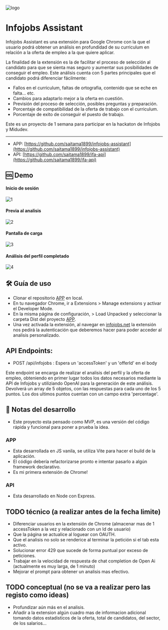 ![logo](https://res.cloudinary.com/dykoj2iuj/image/upload/v1685080130/logo_xcc4nz.png)
# Infojobs Assistant

Infojobs Assistant es una extensión para Google Chrome con la que el usuario podrá obtener un análisis en profundidad de su curriculum en relación a la oferta de empleo a la que quiere aplicar. 

La finalidad de la extensión es la de facilitar el proceso de selección al candidato para que se sienta mas seguro y aumentar sus posibilidades de conseguir el empleo.
Este análisis cuenta con 5 partes principales que el candidato podrá diferenciar fácilmente:

- Fallos en el curriculum, faltas de ortografia, contenido que se eche en falta... etc.
- Cambios para adaptarlo mejor a la oferta en cuestión.
- Previsión del proceso de selección, posibles preguntas y preparación.
- Porcentaje de compatibilidad de la oferta de trabajo con el curriculum.
- Porcentaje de exito de conseguir el puesto de trabajo.

Este es un proyecto de 1 semana para participar en la hackaton de Infojobs y Midudev.

----
- APP: [https://github.com/saitama1899/infojobs-assistant](https://github.com/saitama1899/infojobs-assistant)
- API: [https://github.com/saitama1899/ifa-api](https://github.com/saitama1899/ifa-api)

## 🆒 Demo

#### Inicio de sesión
![1](https://github.com/saitama1899/infojobs-assistant/assets/16955362/43e89ddd-a32e-4af4-8464-2df41f86625e)

#### Previa al analisis
![2](https://github.com/saitama1899/infojobs-assistant/assets/16955362/c6f8c4da-4626-4728-b0c1-b9777dde9783)

#### Pantalla de carga
![3](https://github.com/saitama1899/infojobs-assistant/assets/16955362/eab36a55-0619-4189-8e71-6dec8bcbc5c6)

#### Análisis del perfil completado
![4](https://github.com/saitama1899/infojobs-assistant/assets/16955362/1800beec-32c1-4b01-a025-4fa96b72e813)

## 🛠️ Guía de uso
- Clonar el repositorio [APP](https://github.com/saitama1899/infojobs-assistant) en local.
- En tu navegador Chrome, ir a Extensions > Manage extensions y activar el Developer Mode.
- En la misma página de configuración, > Load Unpacked y seleccionar la carpeta Dist del proyecto [APP](https://github.com/saitama1899/infojobs-assistant).
- Una vez activada la extensión, al navegar en [infojobs.net](https://infojobs.net) la extensión nos pedirá la autenticación que deberemos hacer para poder acceder al analisis personalizado.

## API Endpoints:
- POST /api/infojobs : Espera un 'accessToken' y  un 'offerId' en el body

Este endpoint se encarga de realizar el analisis del perfil y la oferta de empleo, obteniendo en primer lugar todos los datos necesarios mediante la API de Infojobs y utiliziando OpenAI para la generación de este análisis.
Devolverá un array de 5 objetos, con las respuestas para cada uno de los 5 puntos. Los dos ultimos puntos cuentan con un campo extra 'percentage'.


## 📑 Notas del desarrollo
- Este proyecto esta pensado como MVP, es una versión del código rápida y funcional para poner a prueba la idea.

### APP
- Esta desarrollada en JS vanila, se utiliza Vite para hacer el build de la aplicación.
- El código debería refactorizarse pronto e intentar pasarlo a algún framework declarativo.
- Es mi primera extensión de Chrome!

### API
- Esta desarrollado en Node con Express.

## TODO técnico (a realizar antes de la fecha limite)
- Diferenciar usuarios en la extensión de Chrome (almacenar mas de 1 accessToken a la vez y relacionado con un Id de usuario)
- Que la página se actualice al loguear con OAUTH.
- Que el analisis no solo se renderice al terminar la petición si el tab esta activo.
- Solucionar error 429 que sucede de forma puntual por exceso de peticiones.
- Trabajar en la velocidad de respuesta de chat completion de Open Ai (actualmente es muy larga, de 1 minuto)
- Mejorar el prompt para obtener un analisis mas efectivo.

## TODO conceptual (no se va a realizar pero las registo como ideas)
- Profundizar aún más en el analisis.
- Añadir a la extension algún cuadro mas de informacion adicional tomando datos estadisticos de la oferta, total de candidatos, del sector, de los salarios...

